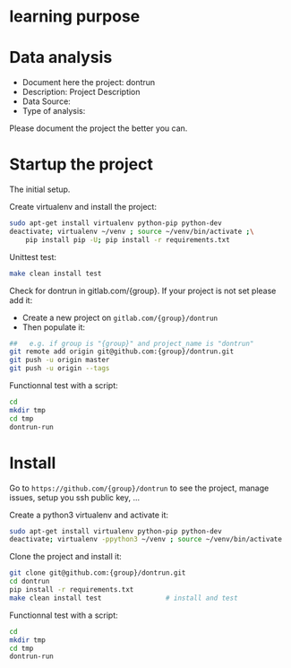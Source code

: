 # learning purpose




# Data analysis
- Document here the project: dontrun
- Description: Project Description
- Data Source:
- Type of analysis:

Please document the project the better you can.

# Startup the project

The initial setup.

Create virtualenv and install the project:
```bash
sudo apt-get install virtualenv python-pip python-dev
deactivate; virtualenv ~/venv ; source ~/venv/bin/activate ;\
    pip install pip -U; pip install -r requirements.txt
```

Unittest test:
```bash
make clean install test
```

Check for dontrun in gitlab.com/{group}.
If your project is not set please add it:

- Create a new project on `gitlab.com/{group}/dontrun`
- Then populate it:

```bash
##   e.g. if group is "{group}" and project_name is "dontrun"
git remote add origin git@github.com:{group}/dontrun.git
git push -u origin master
git push -u origin --tags
```

Functionnal test with a script:

```bash
cd
mkdir tmp
cd tmp
dontrun-run
```

# Install

Go to `https://github.com/{group}/dontrun` to see the project, manage issues,
setup you ssh public key, ...

Create a python3 virtualenv and activate it:

```bash
sudo apt-get install virtualenv python-pip python-dev
deactivate; virtualenv -ppython3 ~/venv ; source ~/venv/bin/activate
```

Clone the project and install it:

```bash
git clone git@github.com:{group}/dontrun.git
cd dontrun
pip install -r requirements.txt
make clean install test                # install and test
```
Functionnal test with a script:

```bash
cd
mkdir tmp
cd tmp
dontrun-run
```
